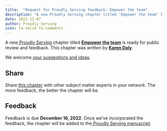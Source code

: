 ```yaml
---
title:  "Request for Proudly Serving feedback: Empower the team"
description: "A new Proudly Serving chapter titled 'Empower the team' by Karen Daly is ready for public review and feedback."
date: 2022-12-07
author: Proudly Serving
icon: fa-solid fa-comments
---
```


A new[ Proudly Serving](/) chapter titled **[Empower the team](/contents/empower-the-team)** is ready for public review and feedback. This chapter was written by **[Karen Daly](/contributors/karen-daly)**.

We welcome[ your suggestions and ideas](/contents/empower-the-team).

## Share

Share [this chapter](/contents/empower-the-team) with other subject matter experts in your network. The more feedback, the better the chapter will be.

## Feedback

Feedback is due **December 16, 2022**. Once we’ve incorporated the feedback, the chapter will be added to the[ Proudly Serving manuscript](/manuscript/).
